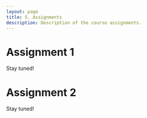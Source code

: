 ```yaml
---
layout: page
title: 5. Assignments
description: Description of the course assignments.
---
```


# Assignment 1

Stay tuned!

# Assignment 2

Stay tuned!
